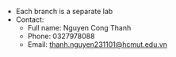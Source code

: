 -   Each branch is a separate lab
-   Contact:
    -   Full name: Nguyen Cong Thanh
    -   Phone: 0327978088
    -   Email: thanh.nguyen231101@hcmut.edu.vn
